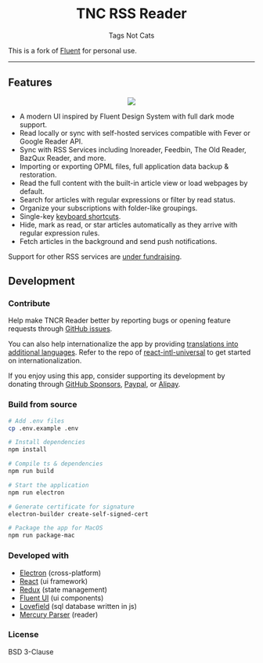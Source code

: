 <h1 align="center">TNC RSS Reader</h1>
<p align="center">Tags Not Cats</p>

This is a fork of [Fluent](https://github.com/yang991178/fluent-reader) for personal use.

<hr />

## Features

<p align="center">
  <img src="https://github.com/yang991178/fluent-reader/raw/master/docs/imgs/screenshot.jpg">
</p>

- A modern UI inspired by Fluent Design System with full dark mode support.
- Read locally or sync with self-hosted services compatible with Fever or Google Reader API.
- Sync with RSS Services including Inoreader, Feedbin, The Old Reader, BazQux Reader, and more.
- Importing or exporting OPML files, full application data backup & restoration.
- Read the full content with the built-in article view or load webpages by default.
- Search for articles with regular expressions or filter by read status.
- Organize your subscriptions with folder-like groupings.
- Single-key [keyboard shortcuts](https://github.com/yang991178/fluent-reader/wiki/Support#keyboard-shortcuts).
- Hide, mark as read, or star articles automatically as they arrive with regular expression rules.
- Fetch articles in the background and send push notifications.

Support for other RSS services are [under fundraising](https://github.com/yang991178/fluent-reader/issues/23).

## Development

### Contribute

Help make TNCR Reader better by reporting bugs or opening feature requests through [GitHub issues](https://github.com/yang991178/fluent-reader/issues).

You can also help internationalize the app by providing [translations into additional languages](https://github.com/yang991178/fluent-reader/tree/master/src/scripts/i18n).
Refer to the repo of [react-intl-universal](https://github.com/alibaba/react-intl-universal) to get started on internationalization.

If you enjoy using this app, consider supporting its development by donating through [GitHub Sponsors](https://github.com/sponsors/yang991178), [Paypal](https://www.paypal.me/yang991178), or [Alipay](https://hyliu.me/fluent-reader/imgs/alipay.jpg).

### Build from source
```bash
# Add .env files
cp .env.example .env

# Install dependencies
npm install

# Compile ts & dependencies
npm run build

# Start the application
npm run electron

# Generate certificate for signature
electron-builder create-self-signed-cert

# Package the app for MacOS
npm run package-mac
```

### Developed with

- [Electron](https://github.com/electron/electron) (cross-platform)
- [React](https://github.com/facebook/react) (ui framework)
- [Redux](https://github.com/reduxjs/redux) (state management)
- [Fluent UI](https://github.com/microsoft/fluentui) (ui components)
- [Lovefield](https://github.com/google/lovefield) (sql database written in js)
- [Mercury Parser](https://github.com/postlight/mercury-parser) (reader)

### License

BSD 3-Clause
